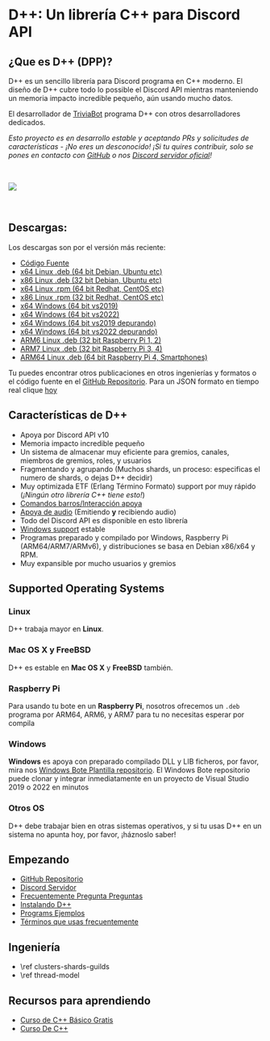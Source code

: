 # D++: Un librería C++ para Discord API

## ¿Que es D++ (DPP)?

D++ es un sencillo librería para Discord programa en C++ moderno. El diseño de D++ cubre todo lo possible el Discord API mientras manteniendo un memoria impacto incredible pequeño, aún usando mucho datos. 

El desarrollador de [TriviaBot](https://triviabot.co.uk) programa D++ con otros desarrolladores dedicados. 

*Esto proyecto es en desarrollo estable y aceptando PRs y solicitudes de características - ¡No eres un desconocido! ¡Si tu quires contribuir, solo se pones en contacto con [GitHub](https://github.com/brainboxdotcc/DPP) o nos [Discord servidor oficial](https://discord.gg/dpp)!*

<img src="code_editor.png" style="margin-top: 2rem; margin-bottom: 2rem"/><br />

## Descargas:

Los descargas son por el versión más reciente:

* [Código Fuente](https://github.com/brainboxdotcc/DPP)
* [x64 Linux .deb (64 bit Debian, Ubuntu etc)](https://dl.dpp.dev/latest)
* [x86 Linux .deb (32 bit Debian, Ubuntu etc)](https://dl.dpp.dev/latest/linux-i386)
* [x64 Linux .rpm (64 bit Redhat, CentOS etc)](https://dl.dpp.dev/latest/linux-x64/rpm)
* [x86 Linux .rpm (32 bit Redhat, CentOS etc)](https://dl.dpp.dev/latest/linux-i386/rpm)
* [x64 Windows (64 bit vs2019)](https://dl.dpp.dev/latest/win64-release-vs2019)
* [x64 Windows (64 bit vs2022)](https://dl.dpp.dev/latest/win64-release-vs2022)
* [x64 Windows (64 bit vs2019 depurando)](https://dl.dpp.dev/latest/win64-debug-vs2019)
* [x64 Windows (64 bit vs2022 depurando)](https://dl.dpp.dev/latest/win64-debug-vs2022)
* [ARM6 Linux .deb (32 bit Raspberry Pi 1, 2)](https://dl.dpp.dev/latest/linux-rpi-arm6)
* [ARM7 Linux .deb (32 bit Raspberry Pi 3, 4)](https://dl.dpp.dev/latest/linux-rpi-arm7hf)
* [ARM64 Linux .deb (64 bit Raspberry Pi 4, Smartphones)](https://dl.dpp.dev/latest/linux-rpi-arm64)

Tu puedes encontrar otros publicaciones en otros ingenierías y formatos o el código fuente en el [GitHub Repositorio](https://github.com/brainboxdotcc/DPP/releases). Para un JSON formato en tiempo real clique [hoy](https://dl.dpp.dev/json)

## Características de D++ 

* Apoya por Discord API v10
* Memoria impacto incredible pequeño
* Un sistema de almacenar muy eficiente para gremios, canales, miembros de gremios, roles, y usuarios
* Fragmentando y agrupando (Muchos shards, un proceso: especificas el numero de shards, o dejas D++ decidir)
* Muy optimizada ETF (Erlang Término Formato) support por muy rápido  (*¡Ningún otro librería C++ tiene esto!*)
* [Comandos barros/Interacción apoya](https://dpp.dev/slashcommands.html)
* [Apoya de audio](https://dpp.dev/soundboard.html) (Emitiendo **y** recibiendo audio)
* Todo del Discord API es disponible en esto librería
* [Windows support](https://dpp.dev/buildwindows.html) estable
* Programas preparado y compilado por Windows, Raspberry Pi (ARM64/ARM7/ARMv6), y distribuciones se basa en Debian x86/x64 y RPM.
* Muy expansible por mucho usuarios y gremios

## Supported Operating Systems

### Linux
D++ trabaja mayor en **Linux**.

### Mac OS X y FreeBSD
D++ es estable en **Mac OS X** y **FreeBSD** también.

### Raspberry Pi
Para usando tu bote en un **Raspberry Pi**, nosotros ofrecemos un `.deb` programa por ARM64, ARM6, y ARM7 para tu no necesitas esperar por compila

### Windows
**Windows** es apoya con preparado compilado DLL y LIB ficheros, por favor, mira nos [Windows Bote Plantilla repositorio](https://github.com/brainboxdotcc/windows-bot-template). El Windows Bote repositorio puede clonar y integrar inmediatamente en un proyecto de Visual Studio 2019 o 2022 en minutos 

### Otros OS
D++ debe trabajar bien en otras sistemas operativos, y si tu usas D++ en un sistema no apunta hoy, por favor, ¡háznoslo saber!

## Empezando
* [GitHub Repositorio](https://github.com/brainboxdotcc/DPP)
* [Discord Servidor](https://discord.gg/dpp)
* [Frecuentemente Pregunta Preguntas](/md_docpages_01_frequently_asked_questions.html)
* [Instalando D++](/md_docpages_01_installing.html)
* [Programs Ejemplos](/md_docpages_03_example_programs.html)
* [Términos que usas frecuentemente](/md_docpages_disdppgloss.html)

## Ingeniería
* \ref clusters-shards-guilds
* \ref thread-model

## Recursos para aprendiendo 
* [Curso de C++ Básico Gratis](https://codigofacilito.com/cursos/c-plus-plus)
* [Curso De C++](https://www.programarya.com/Cursos/C++)

